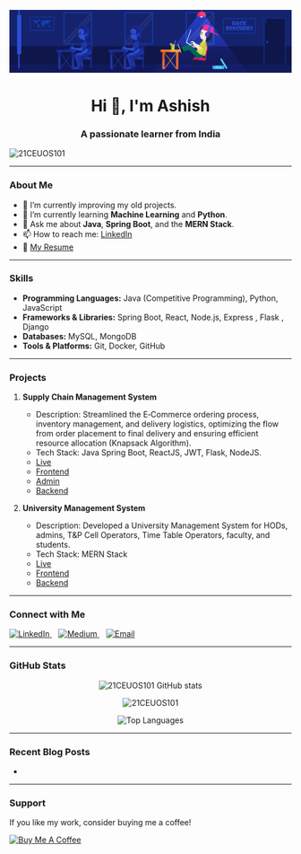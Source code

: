 [![MasterHead](banner.jpg)](https://21CEUOS101.io)

<h1 align="center">Hi 👋, I'm Ashish</h1>
<h3 align="center">A passionate learner from India</h3>

<p align="left"> 
  <img src="https://komarev.com/ghpvc/?username=21CEUOS101&label=Profile%20views&color=0e75b6&style=flat" alt="21CEUOS101" /> 
</p>

---

### About Me

- 🔭 I’m currently improving my old projects.
- 🌱 I’m currently learning **Machine Learning** and **Python**.
- 💬 Ask me about **Java**, **Spring Boot**, and the **MERN Stack**.
- 📫 How to reach me: [LinkedIn](https://www.linkedin.com/in/ashish290104/)
- 💼 [My Resume](1_Aug_2024.pdf)

---

### Skills

- **Programming Languages:** Java (Competitive Programming), Python, JavaScript
- **Frameworks & Libraries:** Spring Boot, React, Node.js, Express , Flask , Django
- **Databases:** MySQL, MongoDB
- **Tools & Platforms:** Git, Docker, GitHub

---

### Projects

1. **Supply Chain Management System**
   - Description: Streamlined the E‐Commerce ordering process, inventory management, and delivery logistics, optimizing the flow from order placement to final delivery and ensuring efficient resource allocation (Knapsack Algorithm).
   - Tech Stack: Java Spring Boot, ReactJS, JWT, Flask, NodeJS.
   - [Live]()
   - [Frontend](https://github.com/21CEUOS101/ims_frontend)
   - [Admin](https://github.com/21CEUOS101/IMS_Admin)
   - [Backend](https://github.com/21CEUOS101/IMS_BackEnd)

2. **University Management System**
   - Description: Developed a University Management System for HODs, admins, T&P Cell Operators, Time Table Operators, faculty, and students.
   - Tech Stack: MERN Stack
   - [Live](https://dms2901.netlify.app/)
   - [Frontend](https://github.com/21CEUOS101/dms_frontend)
   - [Backend](https://github.com/21CEUOS101/UMS_BackEnd)

---

### Connect with Me

<p align="left">
  <a href="https://linkedin.com/in/ashish290104" target="_blank">
    <img src="https://img.shields.io/badge/-LinkedIn-%230077B5.svg?style=for-the-badge&logo=linkedin&logoColor=white" alt="LinkedIn" />
  </a>&nbsp;&nbsp;
  <a href="https://medium.com/@prajapatiashish40567" target="_blank">
    <img src="https://img.shields.io/badge/-Medium-%2312100E.svg?style=for-the-badge&logo=medium&logoColor=white" alt="Medium" />
  </a>&nbsp;&nbsp;
  <a href="mailto:ashish@example.com" target="_blank">
    <img src="https://img.shields.io/badge/-Email-%23333.svg?style=for-the-badge&logo=gmail&logoColor=white" alt="Email" />
  </a>
</p>

---

### GitHub Stats

<p align="center">
  <img src="https://github-readme-stats.vercel.app/api?username=21CEUOS101&show_icons=true&theme=tokyonight" alt="21CEUOS101 GitHub stats" />
</p>

<p align="center">
  <img src="https://github-readme-streak-stats.herokuapp.com/?user=21CEUOS101&theme=tokyonight" alt="21CEUOS101" />
</p>

<p align="center">
  <img src="https://github-readme-stats.vercel.app/api/top-langs/?username=21CEUOS101&layout=compact&theme=tokyonight" alt="Top Languages" />
</p>

---

### Recent Blog Posts

- []()

---

### Support

If you like my work, consider buying me a coffee!

<a href="https://www.buymeacoffee.com/ashish2901" target="_blank">
  <img src="https://cdn.buymeacoffee.com/buttons/v2/default-yellow.png" alt="Buy Me A Coffee" width="150" />
</a>
